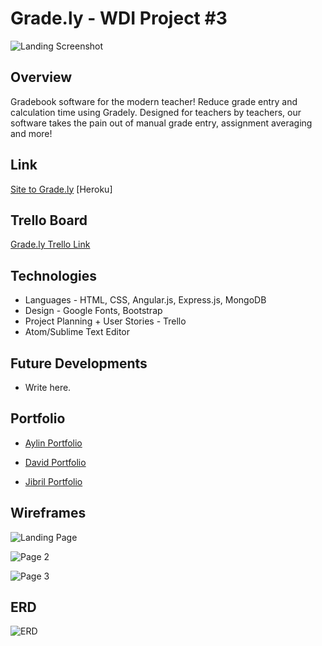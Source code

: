 # Grade.ly - WDI Project #3

![Landing Screenshot]()

## Overview
Gradebook software for the modern teacher! Reduce grade entry and calculation time using Gradely. Designed for teachers by teachers, our software takes the pain out of manual grade entry, assignment averaging and more!

## Link
[Site to Grade.ly](https://mysterious-badlands-18420.herokuapp.com/#!/) [Heroku]

## Trello Board
[Grade.ly Trello Link](https://trello.com/b/DPcM6i4c/project-3)

## Technologies 
* Languages - HTML, CSS, Angular.js, Express.js, MongoDB
* Design - Google Fonts, Bootstrap
* Project Planning + User Stories - Trello
* Atom/Sublime Text Editor

## Future Developments

* Write here.

## Portfolio
+ [Aylin Portfolio](https://www.aylinmarie.co)

+ [David Portfolio]()

+ [Jibril Portfolio]()

## Wireframes

![Landing Page]()

![Page 2]()

![Page 3]()

## ERD 
![ERD]()


